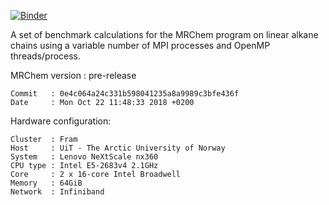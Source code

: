 [![Binder](https://mybinder.org/badge_logo.svg)](https://mybinder.org/v2/gh/stigrj/mrchem-benchmark/fram/oct-2018)

A set of benchmark calculations for the MRChem program
on linear alkane chains using a variable number of
MPI processes and OpenMP threads/process.

MRChem version : pre-release

```
Commit   : 0e4c064a24c331b598041235a8a9989c3bfe436f
Date     : Mon Oct 22 11:48:33 2018 +0200
```


Hardware configuration:

```
Cluster  : Fram
Host     : UiT - The Arctic University of Norway
System   : Lenovo NeXtScale nx360
CPU type : Intel E5-2683v4 2.1GHz
Core     : 2 x 16-core Intel Broadwell
Memory   : 64GiB
Network  : Infiniband
```

